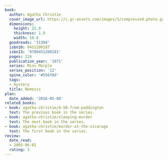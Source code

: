 ```yaml
---
book:
  author: Agatha Christie
  cover_image_url: https://i.gr-assets.com/images/S/compressed.photo.goodreads.com/books/1389760569l/31304.jpg
  dimensions:
    height: 22.0
    thickness: 1.9
    width: 10.8
  goodreads: '31304'
  isbn10: 0451200187
  isbn13: '9780451200181'
  pages: 224
  publication_year: '1971'
  series: Miss Marple
  series_position: '12'
  spine_color: '#556f8d'
  tags:
  - mystery
  title: Nemesis
plan:
  date_added: '2016-05-08'
related_books:
- book: agatha-christie/4-50-from-paddington
  text: The previous book in the series.
- book: agatha-christie/sleeping-murder
  text: The next book in the series.
- book: agatha-christie/murder-at-the-vicarage
  text: The first book in the series.
review:
  date_read:
  - 2005-06-01
  rating: 3
---
```

